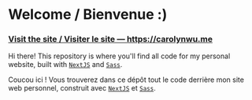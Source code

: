 # Welcome / Bienvenue :)

### **[Visit the site / Visiter le site  — <https://carolynwu.me>](https://carolynwu.me)**

Hi there! This repository is where you'll find all code for my personal website, built with [`NextJS`](https://nextjs.org/) and [`Sass`](https://sass-lang.com/).

Coucou ici&nbsp;! Vous trouverez dans ce dépôt tout le code derrière mon site web personnel, construit avec [`NextJS`](https://nextjs.org/) et [`Sass`](https://sass-lang.com/).
